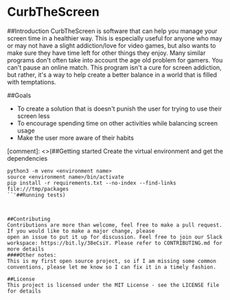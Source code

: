 # CurbTheScreen
##Introduction
CurbTheScreen is software that can help you manage your screen time in a healthier way. This is especially useful for 
anyone who may or may not have a slight addiction/love for video games, but also wants to make sure they have time left 
for other things they enjoy. Many similar programs don't often take into account the age old problem for gamers. 
You can't pause an online match. This program isn't a cure for screen addiction, but rather, it's a way to help create 
a better balance in a world that is filled with temptations. 

##Goals
- To create a solution that is doesn't punish the user for trying to use their screen less
- To encourage spending time on other activities while balancing screen usage
- Make the user more aware of their habits

[comment]: <>(##Getting started
Create the virtual environment and get the dependencies
```commandline
python3 -m venv <environment name>
source <environment name>/bin/activate
pip install -r requirements.txt --no-index --find-links file:///tmp/packages
``'##Running tests)



##Contributing
Contributions are more than welcome, feel free to make a pull request. If you would like to make a major change, please
open an issue to put it up for discussion. Feel free to join our Slack workspace: https://bit.ly/38eCsiY. Please refer to CONTRIBUTING.md for more details
####Other notes:
This is my first open source project, so if I am missing some common conventions, please let me know so I can fix it in a timely fashion. 

##License
This project is licensed under the MIT License - see the LICENSE file for details

